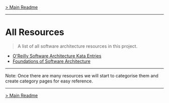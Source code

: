 [> Main Readme](../README.md)

---

# All Resources

> A  list of all software architecture resources in this project.

- [O'Reilly Software Architecture Kata Entries](OReillyKata.md)
- [Foundations of Software Architecture](Foundations.md)

---

Note: Once there are many resources we will start to categorise them and create category pages for easy reference.

---

[> Main Readme](../README.md)